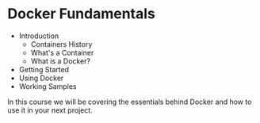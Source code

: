 Docker Fundamentals
===================
- Introduction
  - Containers History
  - What's a Container
  - What is a Docker?
- Getting Started
- Using Docker
- Working Samples

In this course we will be covering the essentials behind Docker and how to use
it in your next project.

